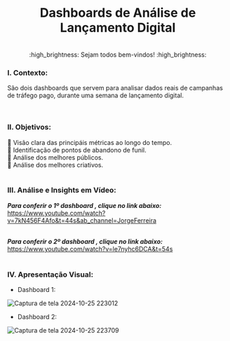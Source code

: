 <div align="center">
  <h1> Dashboards de Análise de Lançamento Digital </h1>
</div> <br>

<div align="center">
  :high_brightness: Sejam todos bem-vindos! :high_brightness:
</div>

### I. Contexto: 
São dois dashboards que servem para analisar dados reais de campanhas de tráfego pago, durante uma semana de lançamento digital.

<br>

### II. Objetivos: <br>
🔵 Visão clara das principáis métricas ao longo do tempo. <br>
🔵 Identificação de pontos de abandono de funil. <br>
🔵 Análise dos melhores públicos. <br>
🔵 Análise dos melhores criativos.<br/><br/>

### III. Análise e Insights em Vídeo: <br>


___Para conferir o 1º dashboard , clique no link abaixo:___ <br/>
https://www.youtube.com/watch?v=7kN456F4Afo&t=44s&ab_channel=JorgeFerreira  <br/><br/>

___Para conferir o 2º dashboard , clique no link abaixo:___ <br/>
https://www.youtube.com/watch?v=le7nyhc6DCA&t=54s <br/><br/>

 ### IV. Apresentação Visual: <br>
 

* Dashboard 1: <br>

![Captura de tela 2024-10-25 223012](https://github.com/user-attachments/assets/8ab43716-286a-4249-b64a-050d759d1d87)

* Dashboard 2: <br>

![Captura de tela 2024-10-25 223709](https://github.com/user-attachments/assets/13370a5a-b034-466b-af75-fb36e6655a10)

